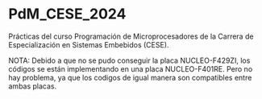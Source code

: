 # PdM_CESE_2024
Prácticas del curso Programación de Microprocesadores de la Carrera de Especialización en Sistemas Embebidos (CESE).

NOTA: Debido a que no se pudo conseguir la placa NUCLEO-F429ZI, los códigos se están implementando en una placa NUCLEO-F401RE. Pero no hay problema, ya que los codigos de igual manera son compatibles entre ambas placas.
